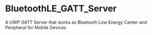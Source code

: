 # BluetoothLE_GATT_Server
A UWP GATT Server that works as Bluetooth Low Energy Center and Peripheral for Mobile Devices 
